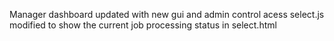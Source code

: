 Manager dashboard updated with new gui and admin control acess
select.js modified to show the current job processing status in select.html
